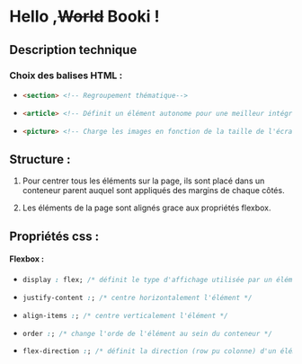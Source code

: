# Hello ,~~World~~ Booki !

## Description technique

### Choix des balises HTML :

* ```html
  <section> <!-- Regroupement thématique-->   
  ```

* ```html
  <article> <!-- Définit un élément autonome pour une meilleur intégration externe-->
  ```

* ```html
  <picture> <!-- Charge les images en fonction de la taille de l'écran-->
  ```

## Structure :

1. Pour centrer tous les éléments sur la page, ils sont placé dans un conteneur parent auquel sont appliqués des margins de chaque côtés.

2. Les éléments de la page sont alignés grace aux propriétés flexbox.

## Propriétés css :

#### Flexbox :

* ```css
  display : flex; /* définit le type d'affichage utilisée par un élément*/ 
  ```

* ```css
  justify-content :; /* centre horizontalement l'élément */
  ```

* ```css
  align-items :; /* centre verticalement l'élément */
  ```

* ```css
  order :; /* change l'orde de l'élément au sein du conteneur */
  ```

* ```css
  flex-direction :; /* définit la direction (row pu colonne) d'un élément */
  ```












